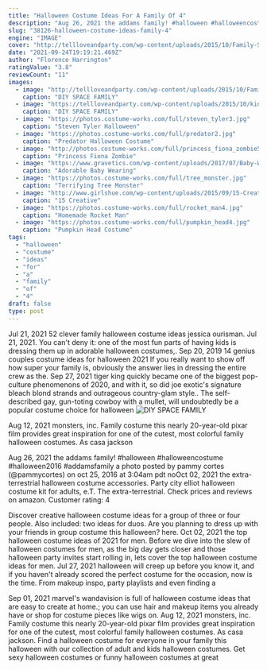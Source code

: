 ```yaml
---
title: "Halloween Costume Ideas For A Family Of 4"
description: "Aug 26, 2021 the addams family! #halloween #halloweencostume #halloween2016 #addamsfamily a photo posted by pammy cortes (@pammycortes) on oct 25, 2016 at 3:04am pdt no"
slug: "38126-halloween-costume-ideas-family-4"
engine: "IMAGE"
cover: "http://tellloveandparty.com/wp-content/uploads/2015/10/Family-Space-Costume-ideas-Tell-Love-and-Party.jpg"
date: "2021-09-24T19:19:21.469Z"
author: "Florence Harrington"
ratingValue: "3.8"
reviewCount: "11"
images:
  - image: "http://tellloveandparty.com/wp-content/uploads/2015/10/Family-Space-Costume-ideas-Tell-Love-and-Party.jpg"
    caption: "DIY SPACE FAMILY"
  - image: "https://tellloveandparty.com/wp-content/uploads/2015/10/kids-space-costume-ideas-Tell-Love-and-party.jpg"
    caption: "DIY SPACE FAMILY"
  - image: "https://photos.costume-works.com/full/steven_tyler3.jpg"
    caption: "Steven Tyler Halloween"
  - image: "https://photos.costume-works.com/full/predator2.jpg"
    caption: "Predator Halloween Costume"
  - image: "http://photos.costume-works.com/full/princess_fiona_zombie5.jpg"
    caption: "Princess Fiona Zombie"
  - image: "https://www.gravetics.com/wp-content/uploads/2017/07/Baby-Wearing-Halloween-Costumes.jpg"
    caption: "Adorable Baby Wearing"
  - image: "https://photos.costume-works.com/full/tree_monster.jpg"
    caption: "Terrifying Tree Monster"
  - image: "http://www.girlshue.com/wp-content/uploads/2015/09/15-Creative-Unique-Couple-Halloween-Costume-Ideas-2015-5.jpg"
    caption: "15 Creative"
  - image: "https://photos.costume-works.com/full/rocket_man4.jpg"
    caption: "Homemade Rocket Man"
  - image: "https://photos.costume-works.com/full/pumpkin_head4.jpg"
    caption: "Pumpkin Head Costume"
tags:
  - "halloween"
  - "costume"
  - "ideas"
  - "for"
  - "a"
  - "family"
  - "of"
  - "4"
draft: false
type: post
---
```


Jul 21, 2021 52 clever family halloween costume ideas jessica ourisman. Jul 21, 2021. You can't deny it: one of the most fun parts of having kids is dressing them up in adorable halloween costumes,. Sep 20, 2019 14 genius couples costume ideas for halloween 2021  If you really want to show off how super your family is, obviously the answer lies in dressing the entire crew as the. Sep 27, 2021 tiger king quickly became one of the biggest pop-culture phenomenons of 2020, and with it, so did joe exotic's signature bleach blond strands and outrageous country-glam style.. The self-described gay, gun-toting cowboy with a mullet, will undoubtedly be a popular costume choice for halloween
![DIY SPACE FAMILY](https://tellloveandparty.com/wp-content/uploads/2015/10/kids-space-costume-ideas-Tell-Love-and-party.jpg "DIY SPACE FAMILY")

Aug 12, 2021 monsters, inc. Family costume this nearly 20-year-old pixar film provides great inspiration for one of the cutest, most colorful family halloween costumes. As casa jackson
<!--inArticleAds-->

<!--galleryOne-->

Aug 26, 2021 the addams family! #halloween #halloweencostume #halloween2016 #addamsfamily a photo posted by pammy cortes (@pammycortes) on oct 25, 2016 at 3:04am pdt noOct 02, 2021 the extra-terrestrial halloween costume accessories. Party city elliot halloween costume kit for adults, e.T. The extra-terrestrial. Check prices and reviews on amazon. Customer rating: 4
<!--inArticleAds-->

<!--galleryTwo-->

Discover creative halloween costume ideas for a group of three or four people. Also included: two ideas for duos. Are you planning to dress up with your friends in group costume this halloween? here. Oct 02, 2021 the top halloween costume ideas of 2021 for men. Before we dive into the slew of halloween costumes for men, as the big day gets closer and those halloween party invites start rolling in, lets cover the top halloween costume ideas for men. Jul 27, 2021 halloween will creep up before you know it, and if you haven't already scored the perfect costume for the occasion, now is the time. From makeup inspo, party playlists and even finding a
<!--galleryThree-->

Sep 01, 2021 marvel's wandavision is full of halloween costume ideas that are easy to create at home.; you can use hair and makeup items you already have or shop for costume pieces like wigs on. Aug 12, 2021 monsters, inc. Family costume this nearly 20-year-old pixar film provides great inspiration for one of the cutest, most colorful family halloween costumes. As casa jackson. Find a halloween costume for everyone in your family this halloween with our collection of adult and kids halloween costumes. Get sexy halloween costumes or funny halloween costumes at great